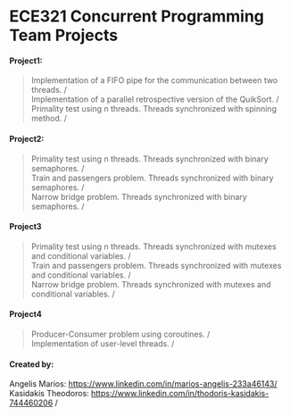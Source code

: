 # ECE321 Concurrent Programming Team Projects

#### Project1:
>  Implementation of a FIFO pipe for the communication between two threads. /<br/>
>  Implementation of a parallel retrospective version of the QuikSort. /<br/>
>  Primality test using n threads.  Threads synchronized with spinning method. /<br/>

#### Project2:
>  Primality test using n threads. Threads synchronized with binary semaphores. /<br/>
>  Train and passengers problem. Threads synchronized with binary semaphores. /<br/>
>  Narrow bridge problem. Threads synchronized with binary semaphores. /<br/>

#### Project3
>  Primality test using n threads. Threads synchronized with mutexes and conditional variables. /<br/>
>  Train and passengers problem. Threads synchronized with mutexes and conditional variables. /<br/>
>  Narrow bridge problem. Threads synchronized with mutexes and conditional variables. /<br/>

#### Project4
>  Producer-Consumer problem using coroutines. /<br/>
>  Implementation of user-level threads. /<br/>


#### Created by:<br />
Angelis Marios: https://www.linkedin.com/in/marios-angelis-233a46143/<br />
Kasidakis Theodoros: https://www.linkedin.com/in/thodoris-kasidakis-744460206 /<br/>
